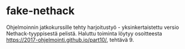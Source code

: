 # fake-nethack
Ohjelmoinnin jatkokurssille tehty harjoitustyö - yksinkertaistettu versio Nethack-tyyppisestä pelistä. Haluttu toiminta löytyy osoitteesta https://2017-ohjelmointi.github.io/part10/, tehtävä 9.
